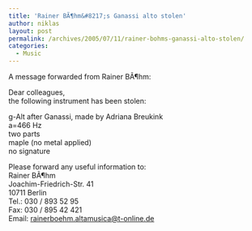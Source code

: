 ```yaml
---
title: 'Rainer BÃ¶hm&#8217;s Ganassi alto stolen'
author: niklas
layout: post
permalink: /archives/2005/07/11/rainer-bohms-ganassi-alto-stolen/
categories:
  - Music
---
```

A message forwarded from Rainer BÃ¶hm:

Dear colleagues,  
the following instrument has been stolen: 

g-Alt after Ganassi, made by Adriana Breukink  
a=466 Hz  
two parts  
maple (no metal applied)  
no signature

Please forward any useful information to:  
Rainer BÃ¶hm  
Joachim-Friedrich-Str. 41  
10711 Berlin  
Tel.: 030 / 893 52 95  
Fax: 030 / 895 42 421  
Email: <rainerboehm.altamusica@t-online.de>